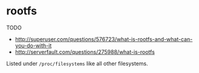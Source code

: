 # rootfs

TODO

- <http://superuser.com/questions/576723/what-is-rootfs-and-what-can-you-do-with-it>
- <http://serverfault.com/questions/275988/what-is-rootfs>

Listed under `/proc/filesystems` like all other filesystems.
